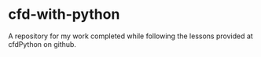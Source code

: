 # cfd-with-python
A repository for my work completed while following the lessons provided at cfdPython on github.
